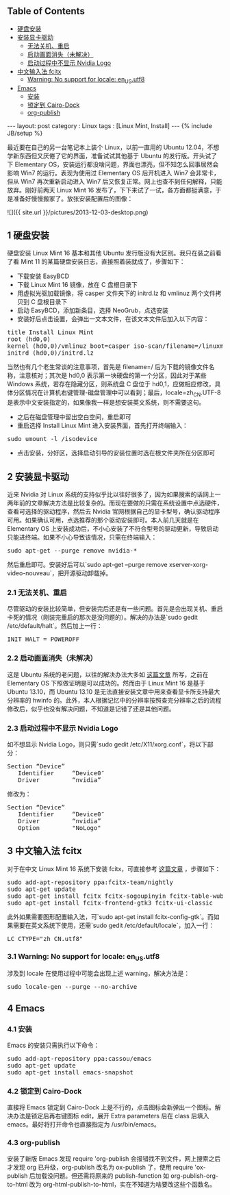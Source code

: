 <div id="table-of-contents">
<h2>Table of Contents</h2>
<div id="text-table-of-contents">
<ul>
<li><a href="#sec-1">硬盘安装</a></li>
<li><a href="#sec-2">安装显卡驱动</a>
<ul>
<li><a href="#sec-2-1">无法关机、重启</a></li>
<li><a href="#sec-2-2">启动画面消失（未解决）</a></li>
<li><a href="#sec-2-3">启动过程中不显示 Nvidia Logo</a></li>
</ul>
</li>
<li><a href="#sec-3">中文输入法 fcitx</a>
<ul>
<li><a href="#sec-3-1">Warning: No support for locale: en<sub>US</sub>.utf8</a></li>
</ul>
</li>
<li><a href="#sec-4">Emacs</a>
<ul>
<li><a href="#sec-4-1">安装</a></li>
<li><a href="#sec-4-2">锁定到 Cairo-Dock</a></li>
<li><a href="#sec-4-3">org-publish</a></li>
</ul>
</li>
</ul>
</div>
</div>
---
layout: post
category : Linux
tags : [Linux Mint, Install]
---
{% include JB/setup %}

<p>
最近要在自己的另一台笔记本上装个 Linux，以前一直用的 Ubuntu 12.04，不想学新东西但又厌倦了它的界面，准备试试其他基于 Ubuntu 的发行版。开头试了下 Elementary OS，安装运行都没啥问题，界面也漂亮，但不知怎么回事居然会影响 Win7 的运行。表现为使用过 Elementary OS 后开机进入 Win7 会非常卡，但从 Win7 再次重新启动进入 Win7 后又恢复正常。网上也查不到任何解释，只能放弃。刚好前两天 Linux Mint 16 发布了，下下来试了一试，各方面都挺满意，于是准备好慢慢搬家了。放张安装配置后的图像：
</p>

<p>
![]({{ site.url }}/pictures/2013-12-03-desktop.png)
</p>

<div id="outline-container-sec-1" class="outline-2">
<h2 id="sec-1"><span class="section-number-2">1</span> 硬盘安装</h2>
<div class="outline-text-2" id="text-1">
<p>
硬盘安装 Linux Mint 16 基本和其他 Ubuntu 发行版没有大区别。我只在装之前看了看 Mint 11 的某篇硬盘安装日志，直接照着装就成了，步骤如下：
</p>
<ul class="org-ul">
<li>下载安装 EasyBCD
</li>
<li>下载 Linux Mint 16 镜像，放在 C 盘根目录下
</li>
<li>用虚拟光驱加载镜像，将 casper 文件夹下的 initrd.lz 和 vmlinuz 两个文件拷贝到 C 盘根目录下
</li>
<li>启动 EasyBCD，添加新条目，选择 NeoGrub，点选安装
</li>
<li>安装好后点击设置，会弹出一文本文件，在该文本文件后加入以下内容：
</li>
</ul>
<div class="org-src-container">

<pre class="src src-text">title Install Linux Mint
root (hd0,0)
kernel (hd0,0)/vmlinuz boot=casper iso-scan/filename=/linuxmint-16-cinnamon-dvd-64bit.iso ro quiet splash locale=zh_CN.UTF-8
initrd (hd0,0)/initrd.lz
</pre>
</div>
<p>
当然也有几个老生常谈的注意事项，首先是 filename=/ 后为下载的镜像文件名称，注意核对；其次是 hd0,0 表示第一块硬盘的第一个分区，因此对于某些 Windows 系统，若存在隐藏分区，则系统盘 C 盘位于 hd0,1，应做相应修改，具体分区情况在计算机右键管理-磁盘管理中可以看到；最后，locale=zh<sub>CN</sub>.UTF-8 是表示中文安装指定的，如果像我一样是想安装英文系统，则不需要这句。
</p>
<ul class="org-ul">
<li>之后在磁盘管理中留出空白空间，重启即可
</li>
<li>重启选择 Install Linux Mint 进入安装界面，首先打开终端输入：
</li>
</ul>
<div class="org-src-container">

<pre class="src src-text">sudo umount -l /isodevice
</pre>
</div>
<ul class="org-ul">
<li>点击安装，分好区，选择启动引导的安装位置时选在根文件夹所在分区即可
</li>
</ul>
</div>
</div>
<div id="outline-container-sec-2" class="outline-2">
<h2 id="sec-2"><span class="section-number-2">2</span> 安装显卡驱动</h2>
<div class="outline-text-2" id="text-2">
<p>
近来 Nvidia 对 Linux 系统的支持似乎比以往好很多了，因为如果搜索的话网上一两年前的文章解决方法是比较复杂的。而现在要做的只需在系统设置中点选硬件，查看可选择的驱动程序，然后去 Nvidia 官网根据自己的显卡型号，确认驱动程序可用。如果确认可用，点选推荐的那个驱动安装即可。本人前几天就是在 Elementary OS 上安装成功后，不小心安装了不符合型号的驱动更新，导致启动只能进终端。如果不小心导致该情况，只需在终端输入：
</p>
<div class="org-src-container">

<pre class="src src-text">sudo apt-get --purge remove nvidia-*
</pre>
</div>
<p>
然后重启即可。安装好后可以`sudo apt-get &#x2013;purge remove xserver-xorg-video-nouveau`，把开源驱动卸载掉。
</p>
</div>

<div id="outline-container-sec-2-1" class="outline-3">
<h3 id="sec-2-1"><span class="section-number-3">2.1</span> 无法关机、重启</h3>
<div class="outline-text-3" id="text-2-1">
<p>
尽管驱动的安装比较简单，但安装完后还是有一些问题。首先是会出现关机、重启卡死的情况（刚装完重启的那次是没问题的）。解决的办法是`sudo gedit /etc/default/halt`。然后加上一行：
</p>
<div class="org-src-container">

<pre class="src src-text">INIT_HALT = POWEROFF
</pre>
</div>
</div>
</div>
<div id="outline-container-sec-2-2" class="outline-3">
<h3 id="sec-2-2"><span class="section-number-3">2.2</span> 启动画面消失（未解决）</h3>
<div class="outline-text-3" id="text-2-2">
<p>
这是 Ubuntu 系统的老问题，以往的解决办法大多如 <a href="http://blog.sina.com.cn/s/blog_628571e60101bwfh.html">这篇文章</a> 所写，之前在 Elementary OS 下照做证明是可以成功的。然而由于 Linux Mint 16 是基于 Ubuntu 13.10，而 Ubuntu 13.10 是无法直接安装文章中用来查看显卡所支持最大分辨率的 hwinfo 的。此外，本人根据记忆中的分辨率按照查完分辨率之后的流程修改后，似乎也没有解决问题，不知道是记错了还是其他问题。
</p>
</div>
</div>
<div id="outline-container-sec-2-3" class="outline-3">
<h3 id="sec-2-3"><span class="section-number-3">2.3</span> 启动过程中不显示 Nvidia Logo</h3>
<div class="outline-text-3" id="text-2-3">
<p>
如不想显示 Nvidia Logo，则只需`sudo gedit /etc/X11/xorg.conf`，将以下部分：
</p>
<div class="org-src-container">

<pre class="src src-text">Section “Device”
   Identifier     “Device0″
   Driver         “nvidia”
</pre>
</div>
<p>
修改为：
</p>
<div class="org-src-container">

<pre class="src src-text">Section “Device”
   Identifier     “Device0″
   Driver         “nvidia”
   Option         "NoLogo"
</pre>
</div>
</div>
</div>
</div>
<div id="outline-container-sec-3" class="outline-2">
<h2 id="sec-3"><span class="section-number-2">3</span> 中文输入法 fcitx</h2>
<div class="outline-text-2" id="text-3">
<p>
对于在中文 Linux Mint 16 系统下安装 fcitx，可直接参考 <a href="http://www.mintos.org/config/mint-16-skills.html">这篇文章</a> ，步骤如下：
</p>
<div class="org-src-container">

<pre class="src src-text">sudo add-apt-repository ppa:fcitx-team/nightly
sudo apt-get update
sudo apt-get install fcitx fcitx-sogoupinyin fcitx-table-wubi
sudo apt-get install fcitx-frontend-gtk3 fcitx-ui-classic
</pre>
</div>
<p>
此外如果需要图形配置输入法，可`sudo apt-get install fcitx-config-gtk`。而如果需要在英文系统下使用，还需`sudo gedit /etc/default/locale`，加入一行：
</p>
<div class="org-src-container">

<pre class="src src-text">LC_CTYPE="zh_CN.utf8"
</pre>
</div>
</div>

<div id="outline-container-sec-3-1" class="outline-3">
<h3 id="sec-3-1"><span class="section-number-3">3.1</span> Warning: No support for locale: en<sub>US</sub>.utf8</h3>
<div class="outline-text-3" id="text-3-1">
<p>
涉及到 locale 在使用过程中可能会出现上述 warning，解决方法是：
</p>
<div class="org-src-container">

<pre class="src src-text">sudo locale-gen --purge --no-archive
</pre>
</div>
</div>
</div>
</div>
<div id="outline-container-sec-4" class="outline-2">
<h2 id="sec-4"><span class="section-number-2">4</span> Emacs</h2>
<div class="outline-text-2" id="text-4">
</div><div id="outline-container-sec-4-1" class="outline-3">
<h3 id="sec-4-1"><span class="section-number-3">4.1</span> 安装</h3>
<div class="outline-text-3" id="text-4-1">
<p>
Emacs 的安装只需执行以下命令：
</p>
<div class="org-src-container">

<pre class="src src-text">sudo add-apt-repository ppa:cassou/emacs
sudo apt-get update
sudo apt-get install emacs-snapshot
</pre>
</div>
</div>
</div>

<div id="outline-container-sec-4-2" class="outline-3">
<h3 id="sec-4-2"><span class="section-number-3">4.2</span> 锁定到 Cairo-Dock</h3>
<div class="outline-text-3" id="text-4-2">
<p>
直接将 Emacs 锁定到 Cairo-Dock 上是不行的，点击图标会新弹出一个图标。解决办法是锁定后再右键图标 edit，展开 Extra parameters 后在 class 后填入 emacs。最好将打开命令也直接指定为 /usr/bin/emacs。
</p>
</div>
</div>

<div id="outline-container-sec-4-3" class="outline-3">
<h3 id="sec-4-3"><span class="section-number-3">4.3</span> org-publish</h3>
<div class="outline-text-3" id="text-4-3">
<p>
安装了新版 Emacs 发现 require 'org-publish 会报错找不到文件，网上搜索之后才发现 org 已升级，org-publish 改名为 ox-publish 了，使用 require 'ox-publish 后加载没问题。但还需将原来的 publish-function 如 org-publish-org-to-html 改为 org-html-publish-to-html，实在不知道为啥要改这些个函数名。
</p>
</div>
</div>
</div>
